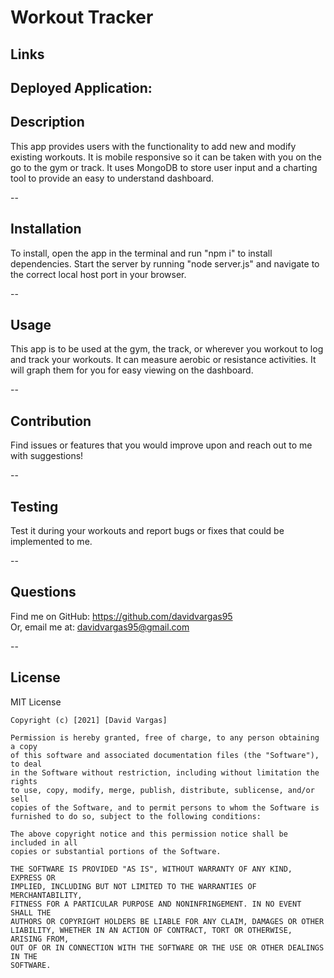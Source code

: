 
  # Workout Tracker

  ## Links

  Deployed Application:
  --

  ## Description
  This app provides users with the functionality to add new and modify existing workouts. It is mobile responsive so it can be taken with you on the go to the gym or track. It uses MongoDB to store user input and a charting tool to provide an easy to understand dashboard.

  --
  ## Installation
  To install, open the app in the terminal and run "npm i" to install dependencies. Start the server by running "node server.js" and navigate to the correct local host port in your browser. 

  --
  ## Usage
  This app is to be used at the gym, the track, or wherever you workout to log and track your workouts. It can measure aerobic or resistance activities. It will graph them for you for easy viewing on the dashboard.

  --
  ## Contribution
  Find issues or features that you would improve upon and reach out to me with suggestions!

  --
  ## Testing
  Test it during your workouts and report bugs or fixes that could be implemented to me.

  --
  ## Questions
  Find me on GitHub: https://github.com/davidvargas95
  <br/>Or, email me at: davidvargas95@gmail.com

  --
  ## License
  MIT License

    Copyright (c) [2021] [David Vargas]
    
    Permission is hereby granted, free of charge, to any person obtaining a copy
    of this software and associated documentation files (the "Software"), to deal
    in the Software without restriction, including without limitation the rights
    to use, copy, modify, merge, publish, distribute, sublicense, and/or sell
    copies of the Software, and to permit persons to whom the Software is
    furnished to do so, subject to the following conditions:
    
    The above copyright notice and this permission notice shall be included in all
    copies or substantial portions of the Software.
    
    THE SOFTWARE IS PROVIDED "AS IS", WITHOUT WARRANTY OF ANY KIND, EXPRESS OR
    IMPLIED, INCLUDING BUT NOT LIMITED TO THE WARRANTIES OF MERCHANTABILITY,
    FITNESS FOR A PARTICULAR PURPOSE AND NONINFRINGEMENT. IN NO EVENT SHALL THE
    AUTHORS OR COPYRIGHT HOLDERS BE LIABLE FOR ANY CLAIM, DAMAGES OR OTHER
    LIABILITY, WHETHER IN AN ACTION OF CONTRACT, TORT OR OTHERWISE, ARISING FROM,
    OUT OF OR IN CONNECTION WITH THE SOFTWARE OR THE USE OR OTHER DEALINGS IN THE
    SOFTWARE.

